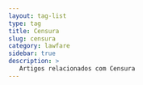 ```yaml
---
layout: tag-list
type: tag
title: Censura
slug: censura
category: lawfare
sidebar: true
description: >
   Artigos relacionados com Censura
---
```

